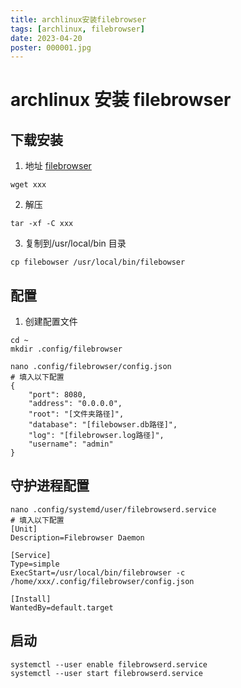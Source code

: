 ```yaml
---
title: archlinux安装filebrowser
tags: [archlinux, filebrowser]
date: 2023-04-20
poster: 000001.jpg
---
```


# archlinux 安装 filebrowser

## 下载安装

1. 地址 [filebrowser](https://github.com/filebrowser/filebrowser/releases)

```
wget xxx
```

2. 解压

```
tar -xf -C xxx
```

3. 复制到/usr/local/bin 目录

```
cp filebowser /usr/local/bin/filebowser
```

## 配置

1. 创建配置文件

```
cd ~
mkdir .config/filebrowser

nano .config/filebrowser/config.json
# 填入以下配置
{
    "port": 8080,
    "address": "0.0.0.0",
    "root": "[文件夹路径]",
    "database": "[filebowser.db路径]",
    "log": "[filebrowser.log路径]",
    "username": "admin"
}
```

## 守护进程配置

```
nano .config/systemd/user/filebrowserd.service
# 填入以下配置
[Unit]
Description=Filebrowser Daemon

[Service]
Type=simple
ExecStart=/usr/local/bin/filebrowser -c /home/xxx/.config/filebrowser/config.json

[Install]
WantedBy=default.target
```
## 启动
```
systemctl --user enable filebrowserd.service
systemctl --user start filebrowserd.service
```